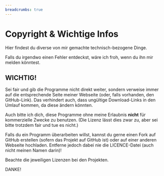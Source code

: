 ```yaml
---
breadcrumbs: true
---
```


# Copyright & Wichtige Infos

Hier findest du diverse von mir gemachte technisch-bezogene Dinge.

Falls du irgendwo einen Fehler entdeckst, wäre ich froh, wenn du ihn mir melden könntest.

## WICHTIG!

Sei fair und gib die Programme nicht direkt weiter, sondern verweise immer auf die entsprechende Seite meiner Webseite (oder, falls vorhanden, den GitHub-Link). Das verhindert auch, dass ungültige Download-Links in den Umlauf kommen, da diese ändern könnten.

Auch bitte ich dich, diese Programme ohne meine Erlaubnis **nicht** für kommerzielle Zwecke zu benutzen. (Die Lizenz lässt dies zwar zu, aber sei bitte trotzdem fair und tue es nicht.)

Falls du ein Programm überarbeiten willst, kannst du gerne einen Fork auf GitHub erstellen (sofern das Projekt auf GitHub ist) oder auf einer anderen Webseite hochladen. Entferne jedoch dabei nie die LICENCE-Datei (auch nicht meinen Namen darin)!

Beachte die jeweiligen Lizenzen bei den Projekten.

DANKE!
